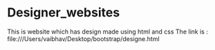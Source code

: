 # Designer_websites
This is website which has design made using html and css
The link is :
file:///Users/vaibhav/Desktop/bootstrap/designe.html
